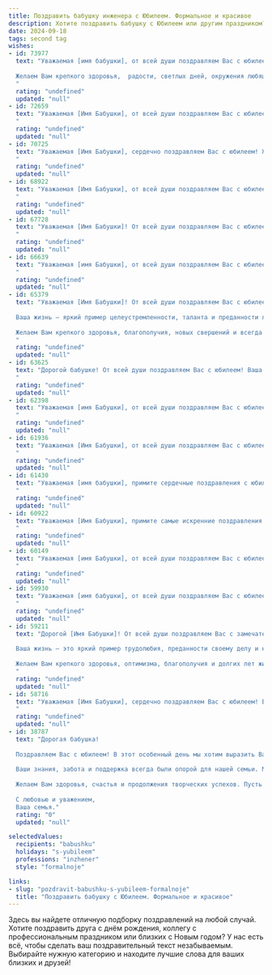 ```yaml
---
title: Поздравить бабушку инженера с Юбилеем. Формальное и красивое
description: Хотите поздравить бабушку с Юбилеем или другим праздником? Наш ИИ создаст незабываемое поздравление, а вы обязательно выделитесь среди других.  
date: 2024-09-18
tags: second tag
wishes:
- id: 73977
  text: "Уважаемая [имя бабушки], от всей души поздравляем Вас с юбилеем!  Ваша жизнь – это яркий пример трудолюбия, преданности профессии и  неиссякаемой энергии.
  
  Желаем Вам крепкого здоровья,  радости, светлых дней, окружения любящих людей и  многих лет счастливой жизни!
  "
  rating: "undefined"
  updated: "null"
- id: 72659
  text: "Уважаемая [Имя Бабушки], от всей души поздравляем Вас с юбилеем! Желаем Вам крепкого здоровья, благополучия и процветания. Пусть Ваша жизнь будет наполнена радостью, любовью и заботой близких.  Особо хочется отметить Ваш профессионализм и вклад в развитие инженерной отрасли.  Вы - настоящий талант и вдохновение для многих!  С юбилеем!
  "
  rating: "undefined"
  updated: "null"
- id: 70725
  text: "Уважаемая [Имя Бабушки], сердечно поздравляем Вас с юбилеем! Желаем Вам крепкого здоровья, неиссякаемой энергии, семейного тепла и благополучия. Пусть каждый день Вашей жизни будет наполнен радостью, любовью и добрыми событиями. Ваш богатый инженерный опыт и талант всегда служили примером для подражания. Спасибо Вам за все!
  "
  rating: "undefined"
  updated: "null"
- id: 68922
  text: "Уважаемая [Имя Бабушки], от всей души поздравляем Вас с юбилеем!  Ваш многолетний труд и талант инженера  -  яркий пример преданности выбранному делу.  Ваша мудрость, доброта и душевное тепло всегда были и остаются для нас  бесценным подарком. Желаем Вам крепкого здоровья,  радости,  спокойствия и долгих лет счастливой жизни!
  "
  rating: "undefined"
  updated: "null"
- id: 67728
  text: "Уважаемая [Имя Бабушки]! От всей души поздравляем Вас с юбилеем! Ваша многолетняя работа инженером -  это яркий пример профессионализма,  трудолюбия и преданности своему делу. Желаем Вам крепкого здоровья,  радости,  счастья  и  многих  лет  жизни в окружении  любимых  людей!
  "
  rating: "undefined"
  updated: "null"
- id: 66639
  text: "Уважаемая [имя Бабушки], от всей души поздравляем Вас с юбилеем!  Ваша долгая и плодотворная жизнь, посвященная инженерному делу,  является примером для всех нас.  Мы восхищаемся Вашим умом,  творческим потенциалом и  неиссякаемой энергией.  Желаем Вам крепкого здоровья,  многих лет жизни,  радости и  счастья!
  "
  rating: "undefined"
  updated: "null"
- id: 65379
  text: "Уважаемая [Имя Бабушки]! От всей души поздравляем Вас с юбилеем!
  
  Ваша жизнь – яркий пример целеустремленности, таланта и преданности любимому делу.  Благодаря Вашим знаниям и опыту, Вы внесли неоценимый вклад в развитие [сфера деятельности, связанная с профессией инженера].
  
  Желаем Вам крепкого здоровья, благополучия, новых свершений и всегда оставаться такой же энергичной и мудрой!
  "
  rating: "undefined"
  updated: "null"
- id: 63625
  text: "Дорогой бабушке! От всей души поздравляем Вас с юбилеем! Ваша жизнь – это пример стойкости, таланта и преданности своему делу.  Как опытный инженер, Вы строили не только мосты и здания, но и крепкие семейные узы, которые всегда нас поддерживают. Желаем Вам крепкого здоровья, счастья, благополучия и ещё долгих лет, полных радости и любви!
  "
  rating: "undefined"
  updated: "null"
- id: 62398
  text: "Уважаемая [имя Бабушки], от всей души поздравляем Вас с юбилеем! Ваша жизнь – яркий пример таланта, упорства и преданности своему делу. За долгие годы работы инженером Вы внесли значительный вклад в развитие [сфера, где работала Бабушка], воплотив в жизнь множество идей и проектов.  Желаем Вам крепкого здоровья, благополучия, радости и долгих лет жизни, наполненных любовью и заботой близких!
  "
  rating: "undefined"
  updated: "null"
- id: 61936
  text: "Уважаемая [Имя Бабушки], от всей души поздравляем Вас с юбилеем!  Ваша жизнь - это яркий пример  преданности профессии инженера,  умноженного на  неиссякаемую энергию и  искреннюю любовь к жизни.  Желаем Вам крепкого здоровья,  радости,  счастья и  оставаться  такой же  молодой душой!
  "
  rating: "undefined"
  updated: "null"
- id: 61430
  text: "Уважаемая [имя бабушки], примите сердечные поздравления с юбилеем!  Ваша жизнь - яркий пример трудолюбия и таланта, воплощенный в профессии инженера. Желаем Вам крепкого здоровья, благополучия и радости в кругу близких. Пусть каждый день дарит Вам новые открытия и приятные мгновения.
  "
  rating: "undefined"
  updated: "null"
- id: 60922
  text: "Уважаемая [Имя Бабушки], примите самые искренние поздравления с юбилеем! Ваша жизнь - яркий пример целеустремленности и таланта, а профессия инженера стала для Вас не просто работой, а призванием.  Желаем Вам крепкого здоровья, неиссякаемой энергии и долгих лет, наполненных радостью и благополучием!
  "
  rating: "undefined"
  updated: "null"
- id: 60149
  text: "Уважаемая [имя Бабушки], от всей души поздравляем Вас с юбилеем!  Ваша долгая и плодотворная жизнь, посвященная инженерному делу,  является примером  трудолюбия,  интеллекта  и  преданности  профессии. Желаем  Вам  крепкого  здоровья,  радости  и  счастья  в  семейном  кругу,  а  также  многих  лет  жизни,  полных  ярких  впечатлений  и  благополучия.
  "
  rating: "undefined"
  updated: "null"
- id: 59930
  text: "Уважаемая [имя бабушки], от всей души поздравляем Вас с юбилеем!  Ваша жизнь - это яркий пример самоотверженности, трудолюбия и таланта. Мы глубоко ценим Ваш вклад в инженерное дело, вашу мудрость и преданность семье. Желаем Вам крепкого здоровья, неиссякаемой энергии и долгих лет жизни, наполненных радостью и счастьем!
  "
  rating: "undefined"
  updated: "null"
- id: 59211
  text: "Дорогой [Имя Бабушки]! От всей души поздравляем Вас с замечательным Юбилеем!
  
  Ваша жизнь – это яркий пример трудолюбия, преданности своему делу и невероятной жизненной энергии.  Благодаря Вашему таланту инженера и богатому опыту, Вы внесли неоценимый вклад в развитие [отрасль].
  
  Желаем Вам крепкого здоровья, оптимизма, благополучия и долгих лет жизни, наполненных радостью, заботой и любовью близких.
  "
  rating: "undefined"
  updated: "null"
- id: 58716
  text: "Уважаемая [Имя Бабушки], сердечно поздравляем Вас с юбилеем! Вы –  умный, талантливый и  опытный инженер, чей профессионализм и преданность работе всегда вызывали восхищение. Желаем Вам крепкого здоровья,  счастья, благополучия и радости в каждом дне Вашей жизни. Пусть близкие всегда радуют Вас своей любовью и заботой, а жизненный путь будет полон ярких моментов!
  "
  rating: "undefined"
  updated: "null"
- id: 38787
  text: "Дорогая бабушка!
  
  Поздравляем Вас с юбилеем! В этот особенный день мы хотим выразить Вам нашу глубокую благодарность и уважение. Ваши выдающиеся достижения как инженера вдохновляют и восхищают нас. Вы не только мастер своего дела, но и невероятный человек, обладающий мудростью и жизнелюбие.
  
  Ваши знания, забота и поддержка всегда были опорой для нашей семьи. Мы гордимся тем, что являемся Вашими внуками, и готовы следовать Вашему примеру.
  
  Желаем Вам здоровья, счастья и продолжения творческих успехов. Пусть каждый новый день приносит радость и вдохновение!
  
  С любовью и уважением,
  Ваша семья."
  rating: "0"
  updated: "null"

selectedValues:
  recipients: "babushku"
  holidays: "s-yubileem"
  professions: "inzhener"
  style: "formalnoje"

links:
- slug: "pozdravit-babushku-s-yubileem-formalnoje"
  title: "Поздравить бабушку с Юбилеем. Формальное и красивое"
---
```


Здесь вы найдете отличную подборку поздравлений на любой случай. 
Хотите поздравить друга с днём рождения, коллегу с профессиональным праздником или близких с Новым годом? У нас есть всё, чтобы сделать ваш поздравительный текст незабываемым. Выбирайте нужную категорию и находите лучшие слова для ваших близких и друзей!
